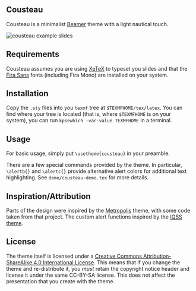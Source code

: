 ## Cousteau

Cousteau is a minimalist [Beamer][] theme with a light nautical touch. 

![cousteau example slides](http://www.mattblackwell.org/images/cousteau-two.png)

## Requirements

Cousteau assumes you are using [XeTeX][] to typeset you slides and that the [Fira Sans][fira] fonts (including Fira Mono) are installed on your system. 

## Installation

Copy the `.sty` files into you `texmf` tree at `$TEXMFHOME/tex/latex`. You can find where your tree is located (that is, where `$TEXMFHOME` is on your system), you can run `kpsewhich -var-value TEXMFHOME` in a terminal. 

## Usage 

For basic usage, simply put `\usetheme{cousteau}` in your preamble. 

There are a few special commands provided by the theme. In particular, `\alertb{}` and `\alertc{}` provide alternative alert colors for additional text highlighting. See `demo/cousteau-demo.tex` for more details. 

## Inspiration/Attribution

Parts of the design were inspired by the [Metropolis][] theme, with some code taken from that project. The custom alert functions inspired by the [IQSS theme][iqss]. 

## License

The theme itself is licensed under a [Creative Commons Attribution-ShareAlike 4.0 International License][cc]. This means that if you change the theme and re-distribute it, you *must* retain the copyright notice header and license it under the same CC-BY-SA license. This does not affect the presentation that you create with the theme.


[Beamer]: https://github.com/josephwright/beamer
[fira]: https://github.com/bBoxType/FiraSans
[cc]: https://creativecommons.org/licenses/by-sa/4.0/
[XeTeX]: http://xetex.sourceforge.net/
[Metropolis]: https://github.com/matze/mtheme
[iqss]: https://github.com/IQSS/iqss-beamer-theme
